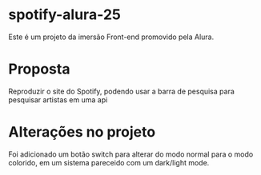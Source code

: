 # spotify-alura-25
Este é um projeto da imersão Front-end promovido pela Alura.  

# Proposta 
Reproduzir o site do Spotify, podendo usar a barra de pesquisa para pesquisar artistas em uma api 

# Alterações no projeto 
Foi adicionado um botão switch para alterar do modo normal para o modo colorido, em um sistema pareceido com um dark/light mode.


